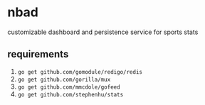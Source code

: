 # nbad

customizable dashboard and persistence service for sports stats

## requirements

1. `go get github.com/gomodule/redigo/redis`
1. `go get github.com/gorilla/mux`
1. `go get github.com/mmcdole/gofeed`
1. `go get github.com/stephenhu/stats`

